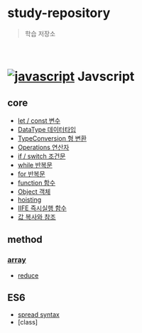 # study-repository

> 학습 저장소

<br/>

# [![javascript](https://skillicons.dev/icons?i=js)](https://skillicons.dev) Javscript 

## core
 - [let / const 변수](https://github.com/minomad/study-repository/blob/main/JavaScript/core/1_Variables.md)
 - [DataType 데이터타입](https://github.com/minomad/study-repository/blob/main/JavaScript/core/2_DataTypes.md)
 - [TypeConversion 형 변환](https://github.com/minomad/study-repository/blob/main/JavaScript/core/3_TypeConversion.md)
 - [Operations 연산자](https://github.com/minomad/study-repository/blob/main/JavaScript/core/4_Operations.md)
 - [if / switch 조건문](https://github.com/minomad/study-repository/blob/main/JavaScript/core/5_Condition.md)
 - [while 반복문](https://github.com/minomad/study-repository/blob/main/JavaScript/core/6_while.md)
 - [for 반복문](https://github.com/minomad/study-repository/blob/main/JavaScript/core/7_for.md)
 - [function 함수](https://github.com/minomad/study-repository/blob/main/JavaScript/core/8_functions.md)
 - [Object 객체](https://github.com/minomad/study-repository/blob/main/JavaScript/core/9_Object.md)
 - [hoisting](https://github.com/minomad/study-repository/blob/main/JavaScript/core/10_Hoisting.md)
 - [IIFE 즉시실행 함수](https://github.com/minomad/study-repository/blob/main/JavaScript/core/IIFE.md)
 - [값 복사와 참조](https://github.com/minomad/study-repository/blob/main/JavaScript/core/복사,참조.md)
 <!-- - -[closure]() -->

## method
### [array](https://github.com/minomad/study-repository/blob/main/JavaScript/core/11_array.md)
 - [reduce](https://github.com/minomad/study-repository/blob/main/JavaScript/method/reduce.md)


## ES6
 - [spread syntax](https://github.com/minomad/study-repository/blob/main/JavaScript/ES6/spread-syntax.md)
 - [class]
